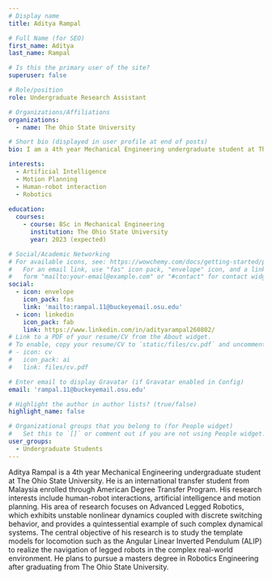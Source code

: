 ```yaml
---
# Display name
title: Aditya Rampal

# Full Name (for SEO)
first_name: Aditya
last_name: Rampal

# Is this the primary user of the site?
superuser: false

# Role/position
role: Undergraduate Research Assistant

# Organizations/Affiliations
organizations:
  - name: The Ohio State University

# Short bio (displayed in user profile at end of posts)
bio: I am a 4th year Mechanical Engineering undergraduate student at The Ohio State University. 

interests:
  - Artificial Intelligence 
  - Motion Planning 
  - Human-robot interaction 
  - Robotics 
  
education:
  courses:
    - course: BSc in Mechanical Engineering
      institution: The Ohio State University
      year: 2023 (expected)

# Social/Academic Networking
# For available icons, see: https://wowchemy.com/docs/getting-started/page-builder/#icons
#   For an email link, use "fas" icon pack, "envelope" icon, and a link in the
#   form "mailto:your-email@example.com" or "#contact" for contact widget.
social:
  - icon: envelope
    icon_pack: fas
    link: 'mailto:rampal.11@buckeyemail.osu.edu'
  - icon: linkedin
    icon_pack: fab
    link: https://www.linkedin.com/in/adityarampal260802/
# Link to a PDF of your resume/CV from the About widget.
# To enable, copy your resume/CV to `static/files/cv.pdf` and uncomment the lines below.
# - icon: cv
#   icon_pack: ai
#   link: files/cv.pdf

# Enter email to display Gravatar (if Gravatar enabled in Config)
email: 'rampal.11@buckeyemail.osu.edu'

# Highlight the author in author lists? (true/false)
highlight_name: false

# Organizational groups that you belong to (for People widget)
#   Set this to `[]` or comment out if you are not using People widget.
user_groups:
  - Undergraduate Students
---
```


Aditya Rampal is a 4th year Mechanical Engineering undergraduate student at The Ohio State University. He is an international transfer student from Malaysia enrolled through American Degree Transfer Program. His research interests include human-robot interactions, artificial intelligence and motion planning. His area of research focuses on Advanced Legged Robotics, which exhibits unstable nonlinear dynamics coupled with discrete switching behavior, and provides a quintessential example of such complex dynamical systems. The central objective of his research is to study the template models for locomotion such as the Angular Linear Inverted Pendulum (ALIP) to realize the navigation of legged robots in the complex real-world environment. He plans to pursue a masters degree in Robotics Engineering after graduating from The Ohio State University. 
